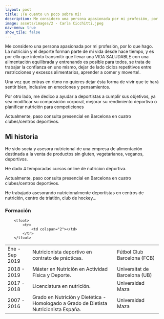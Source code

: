 ```yaml
---
layout: post
title: ¡Te cuento un poco sobre mí!
description: Me considero una persona apasionada por mi profesión, por lo que hago. La nutrición y el deporte forman parte de mi vida desde hace mucho tiempo...
image: assets/images/2 - Carla Cicchitti.jpeg
nav-menu: true
show_tile: false
---
```


<p>Me considero una persona apasionada por mi profesión, por lo que hago. La nutrición y el deporte forman parte de mi vida desde hace tiempo, y es por ello que intento transmitir que llevar una VIDA SALUDABLE con una alimentación equilibrada y entrenando es posible para todos, se trata de trabajar la confianza en uno mismo, dejar de lado ciclos repetitivos entre restricciones y excesos alimentarios, aprender a comer y moverte!.<p/>
<p>Una vez que entras en ritmo no quieres dejar ésta forma de vivir que te hará sentir bien, inclusive en emociones y pensamientos.<p/>
<p>Por otro lado, me dedico a ayudar a deportistas a cumplir sus objetivos, ya sea modificar su composición corporal, mejorar su rendimiento deportivo o planificar nutrición para competiciones<p/>
<p>Actualmente, paso consulta presencial en Barcelona en cuatro clubes/centros deportivos.<p>

<h2 id="Mi historia">Mi historia</h2>

He sido socia y asesora nutricional de una empresa de alimentación destinada a la venta de productos sin gluten, vegetarianos, veganos, deportivos.

He dado 4 temporadas cursos online de nutricion deportiva.

Actualmente, paso consulta presencial en Barcelona en cuatro clubes/centros deportivos.

He trabajado asesorando nutricionalmente deportistas en centros de nutrición, centro de triatlón, club de hockey...



<!-- Formación -->
<h3>Formación</h3>

<div class="table-wrapper">
	<table>
		<thead>
	<Formación>
		<tbody>
			<tr>
				<td>Ene - Sep 2019</td>
				<td>Nutricionista deportivo en contrato de prácticas.</td>
				<td>Fútbol Club Barcelona (FCB)</td>
			</tr>
			<tr>
				<td>2018 - 2019</td>
				<td>Máster en Nutrición en Actividad Física y Deporte.</td>
				<td>Universitat de Barcelona (UB)</td>
			</tr>
			<tr>
				<td>2017 - 2018</td>
				<td> Licenciatura en nutrición.</td>
				<td>Universidad Maza</td>
			</tr>
			<tr>
				<td>2007 - 2016</td>
				<td>Grado en Nutrición y Dietética - Homologado a Grado de Dietista Nutricionista España.</td>
				<td>Universidad Maza</td> 

		<tfoot>
			<tr>
				<td colspan="2"></td>
			</tr>
		</tfoot>
